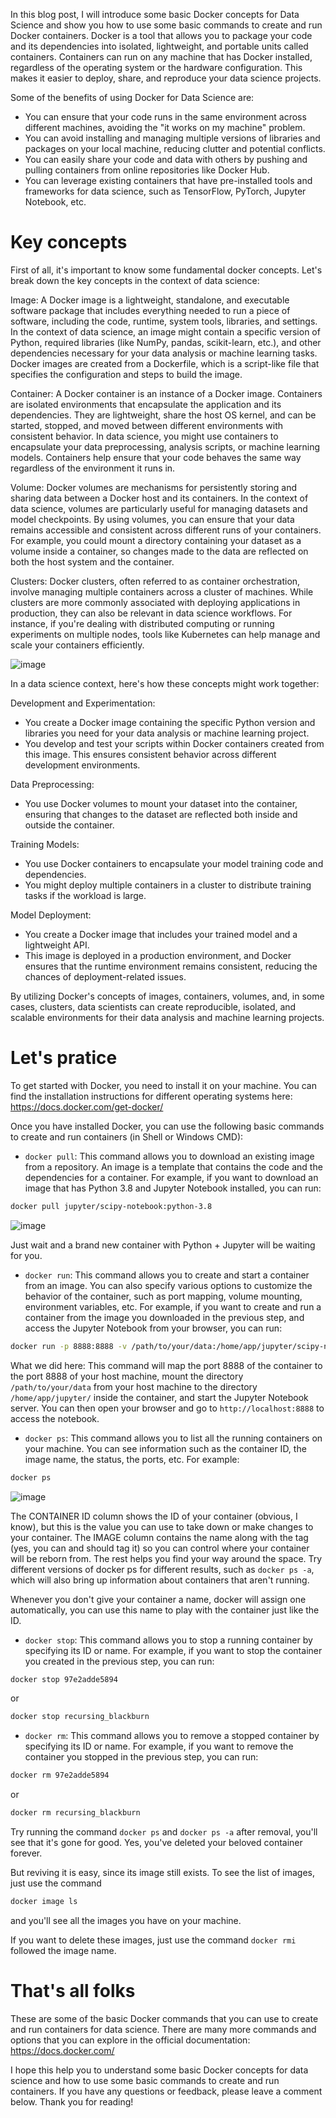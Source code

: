 In this blog post, I will introduce some basic Docker concepts for Data Science and show you how to use some basic commands to create and run Docker containers. Docker is a tool that allows you to package your code and its dependencies into isolated, lightweight, and portable units called containers. Containers can run on any machine that has Docker installed, regardless of the operating system or the hardware configuration. This makes it easier to deploy, share, and reproduce your data science projects.

Some of the benefits of using Docker for Data Science are:

- You can ensure that your code runs in the same environment across different machines, avoiding the "it works on my machine" problem.
- You can avoid installing and managing multiple versions of libraries and packages on your local machine, reducing clutter and potential conflicts.
- You can easily share your code and data with others by pushing and pulling containers from online repositories like Docker Hub.
- You can leverage existing containers that have pre-installed tools and frameworks for data science, such as TensorFlow, PyTorch, Jupyter Notebook, etc.

# Key concepts

First of all, it's important to know some fundamental docker concepts. Let's break down the key concepts in the context of data science:

Image:
A Docker image is a lightweight, standalone, and executable software package that includes everything needed to run a piece of software, including the code, runtime, system tools, libraries, and settings. In the context of data science, an image might contain a specific version of Python, required libraries (like NumPy, pandas, scikit-learn, etc.), and other dependencies necessary for your data analysis or machine learning tasks. Docker images are created from a Dockerfile, which is a script-like file that specifies the configuration and steps to build the image.

Container:
A Docker container is an instance of a Docker image. Containers are isolated environments that encapsulate the application and its dependencies. They are lightweight, share the host OS kernel, and can be started, stopped, and moved between different environments with consistent behavior. In data science, you might use containers to encapsulate your data preprocessing, analysis scripts, or machine learning models. Containers help ensure that your code behaves the same way regardless of the environment it runs in.

Volume:
Docker volumes are mechanisms for persistently storing and sharing data between a Docker host and its containers. In the context of data science, volumes are particularly useful for managing datasets and model checkpoints. By using volumes, you can ensure that your data remains accessible and consistent across different runs of your containers. For example, you could mount a directory containing your dataset as a volume inside a container, so changes made to the data are reflected on both the host system and the container.

Clusters:
Docker clusters, often referred to as container orchestration, involve managing multiple containers across a cluster of machines. While clusters are more commonly associated with deploying applications in production, they can also be relevant in data science workflows. For instance, if you're dealing with distributed computing or running experiments on multiple nodes, tools like Kubernetes can help manage and scale your containers efficiently.

![image](https://github.com/pedropberger/tutorials/assets/98188778/fc43b066-923c-4d0b-8290-107c6870e16c)


In a data science context, here's how these concepts might work together:

Development and Experimentation:
- You create a Docker image containing the specific Python version and libraries you need for your data analysis or machine learning project.
- You develop and test your scripts within Docker containers created from this image. This ensures consistent behavior across different development environments.

Data Preprocessing:
- You use Docker volumes to mount your dataset into the container, ensuring that changes to the dataset are reflected both inside and outside the container.

Training Models:
- You use Docker containers to encapsulate your model training code and dependencies.
- You might deploy multiple containers in a cluster to distribute training tasks if the workload is large.

Model Deployment:
- You create a Docker image that includes your trained model and a lightweight API.
- This image is deployed in a production environment, and Docker ensures that the runtime environment remains consistent, reducing the chances of deployment-related issues.

By utilizing Docker's concepts of images, containers, volumes, and, in some cases, clusters, data scientists can create reproducible, isolated, and scalable environments for their data analysis and machine learning projects.

# Let's pratice

To get started with Docker, you need to install it on your machine. You can find the installation instructions for different operating systems here: https://docs.docker.com/get-docker/

Once you have installed Docker, you can use the following basic commands to create and run containers (in Shell or Windows CMD):

- `docker pull`: This command allows you to download an existing image from a repository. An image is a template that contains the code and the dependencies for a container. For example, if you want to download an image that has Python 3.8 and Jupyter Notebook installed, you can run:

```bash
docker pull jupyter/scipy-notebook:python-3.8
```

![image](https://github.com/pedropberger/tutorials/assets/98188778/e1be28fc-05a7-4c81-9a53-5061448e01f2)

Just wait and a brand new container with Python + Jupyter will be waiting for you.

- `docker run`: This command allows you to create and start a container from an image. You can also specify various options to customize the behavior of the container, such as port mapping, volume mounting, environment variables, etc. For example, if you want to create and run a container from the image you downloaded in the previous step, and access the Jupyter Notebook from your browser, you can run:

```bash
docker run -p 8888:8888 -v /path/to/your/data:/home/app/jupyter/scipy-notebook:python-3.8
```

What we did here: This command will map the port 8888 of the container to the port 8888 of your host machine, mount the directory `/path/to/your/data` from your host machine to the directory `/home/app/jupyter/` inside the container, and start the Jupyter Notebook server. You can then open your browser and go to `http://localhost:8888` to access the notebook.

- `docker ps`: This command allows you to list all the running containers on your machine. You can see information such as the container ID, the image name, the status, the ports, etc. For example:

```bash
docker ps
```
![image](https://github.com/pedropberger/tutorials/assets/98188778/37e12b3c-33f1-4b2b-b412-66f578e472a8)

The CONTAINER ID column shows the ID of your container (obvious, I know), but this is the value you can use to take down or make changes to your container. The IMAGE column contains the name along with the tag (yes, you can and should tag it) so you can control where your container will be reborn from. The rest helps you find your way around the space. Try different versions of docker ps for different results, such as `docker ps -a`, which will also bring up information about containers that aren't running.

Whenever you don't give your container a name, docker will assign one automatically, you can use this name to play with the container just like the ID.

- `docker stop`: This command allows you to stop a running container by specifying its ID or name. For example, if you want to stop the container you created in the previous step, you can run:

```bash
docker stop 97e2adde5894
```

or

```bash
docker stop recursing_blackburn
```

- `docker rm`: This command allows you to remove a stopped container by specifying its ID or name. For example, if you want to remove the container you stopped in the previous step, you can run:

```bash
docker rm 97e2adde5894
```

or

```bash
docker rm recursing_blackburn
```

Try running the command `docker ps` and `docker ps -a` after removal, you'll see that it's gone for good. Yes, you've deleted your beloved container forever.

But reviving it is easy, since its image still exists. To see the list of images, just use the command

```bash
docker image ls
```

and you'll see all the images you have on your machine. 

If you want to delete these images, just use the command ```docker rmi```  followed the image name.

# That's all folks

These are some of the basic Docker commands that you can use to create and run containers for data science. There are many more commands and options that you can explore in the official documentation: https://docs.docker.com/

I hope this help you to understand some basic Docker concepts for data science and how to use some basic commands to create and run containers. If you have any questions or feedback, please leave a comment below. Thank you for reading!


